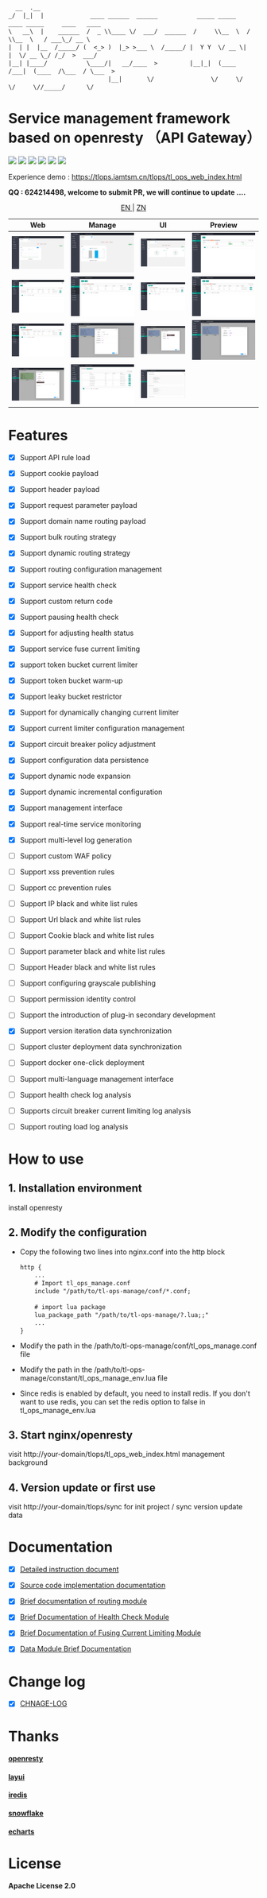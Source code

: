       __  .__                                                                                       
    _/  |_|  |             ____ ______  ______           _____ _____    ____ _____     ____   ____  
    \   __\  |    ______  /  _ \\____ \/  ___/  ______  /     \\__  \  /    \\__  \   / ___\_/ __ \ 
    |  | |  |__  /_____/ (  <_> )  |_> >___ \  /_____/ |  Y Y  \/ __ \|   |  \/ __ \_/ /_/  >  ___/ 
    |__| |____/           \____/|   __/____  >         |__|_|  (____  /___|  (____  /\___  / \___  >
                                |__|       \/                \/     \/     \/     \//_____/      \/ 
# Service management framework based on openresty （API Gateway）

[![](https://img.shields.io/badge/base-openresty-blue)](https://openresty.org/cn/)
[![](https://img.shields.io/badge/webmanage-red)](https://github.com/iamtsm/tl-ops-manage)
[![](https://img.shields.io/badge/healthcheck-red)](https://github.com/iamtsm/tl-ops-manage/blob/main/doc/tl-ops-health.md)
[![](https://img.shields.io/badge/balance-red)](https://github.com/iamtsm/tl-ops-manage/blob/main/doc/tl-ops-balance.md)
[![](https://img.shields.io/badge/limitfuse-red)](https://github.com/iamtsm/tl-ops-manage/blob/main/doc/tl-ops-balance.md)
[![](https://img.shields.io/badge/dynamic%20conf-green)](https://github.com/iamtsm/tl-ops-manage)


Experience demo : https://tlops.iamtsm.cn/tlops/tl_ops_web_index.html


**QQ : 624214498, welcome to submit PR, we will continue to update ....**


<p align="center"> <a href="https://github.com/iamtsm/tl-ops-manage/blob/main/doc/README_EN.md"> EN </a> | <a href="https:// github.com/iamtsm/tl-ops-manage#readme"> ZN </a> </p>  


| Web | Manage | UI | Preview |
|:-------------:|:-------:|:-------:|:-------:|
| ![console_balance](console_balance.png "console_balance") | ![console_health](console_health.png "console_health") | ![console_fuse](console_fuse.png "console_fuse") |![service](service.png "service")
|![service_node](service_node.png "service_node") |![balance_api](balance_api.png "balance_api")| ![balance_cookie](balance_cookie.png "balance_cookie") | ![balance_header](balance_header.png "balance_header")
|![balance_param](balance_param.png "balance_param")|![fuse](fuse.png "fuse")|![fuse_limit_token](fuse_limit_token.png "fuse_limit_token")|![fuse_limit_leak](fuse_limit_leak.png "fuse_limit_leak")
|![health](health.png "health")|![store](store.png "store")|![store_view](store_view.png "store_view")


# Features

- [x] Support API rule load

- [x] Support cookie payload

- [x] Support header payload

- [x] Support request parameter payload

- [x] Support domain name routing payload

- [x] Support bulk routing strategy

- [x] Support dynamic routing strategy

- [x] Support routing configuration management


- [x] Support service health check

- [x] Support custom return code

- [x] Support pausing health check

- [x] Support for adjusting health status


- [x] Support service fuse current limiting

- [x] support token bucket current limiter

- [x] Support token bucket warm-up

- [x] Support leaky bucket restrictor

- [x] Support for dynamically changing current limiter

- [x] Support current limiter configuration management

- [x] Support circuit breaker policy adjustment



- [x] Support configuration data persistence

- [x] Support dynamic node expansion

- [x] Support dynamic incremental configuration

- [x] Support management interface

- [x] Support real-time service monitoring

- [x] Support multi-level log generation



- [ ] Support custom WAF policy

- [ ] Support xss prevention rules

- [ ] Support cc prevention rules

- [ ] Support IP black and white list rules

- [ ] Support Url black and white list rules

- [ ] Support Cookie black and white list rules

- [ ] Support parameter black and white list rules

- [ ] Support Header black and white list rules



- [ ] Support configuring grayscale publishing

- [ ] Support permission identity control

- [ ] Support the introduction of plug-in secondary development

- [x] Support version iteration data synchronization

- [ ] Support cluster deployment data synchronization
 
- [ ] Support docker one-click deployment

- [ ] Support multi-language management interface



- [ ] Support health check log analysis

- [ ] Supports circuit breaker current limiting log analysis

- [ ] Support routing load log analysis




# How to use

## 1. Installation environment

install openresty

## 2. Modify the configuration

- Copy the following two lines into nginx.conf into the http block

    ````
    http {
        ...
        # Import tl_ops_manage.conf
        include "/path/to/tl-ops-manage/conf/*.conf;

        # import lua package
        lua_package_path "/path/to/tl-ops-manage/?.lua;;"
        ...
    }
    ````

- Modify the path in the /path/to/tl-ops-manage/conf/tl_ops_manage.conf file

- Modify the path in the /path/to/tl-ops-manage/constant/tl_ops_manage_env.lua file

- Since redis is enabled by default, you need to install redis. If you don't want to use redis, you can set the redis option to false in tl_ops_manage_env.lua


## 3. Start nginx/openresty

visit http://your-domain/tlops/tl_ops_web_index.html management background


## 4. Version update or first use

visit http://your-domain/tlops/sync for init project / sync version update data


# Documentation

- [x] [Detailed instruction document](https://blog.iamtsm.cn/detail.html?id=90)

- [x] [Source code implementation documentation](https://blog.iamtsm.cn/detail.html?id=91)

- [x] [Brief documentation of routing module](doc/tl-ops-balance.md)

- [x] [Brief Documentation of Health Check Module](doc/tl-ops-health.md)

- [x] [Brief Documentation of Fusing Current Limiting Module](doc/tl-ops-limit.md)

- [x] [Data Module Brief Documentation](doc/tl-ops-store.md)


# Change log

- [x] [CHNAGE-LOG](doc/change.md)


# Thanks

#### [openresty](https://github.com/openresty/openresty)

#### [layui](https://github.com/layui/layui)

#### [iredis](https://github.com/membphis/lua-resty-iredis)

#### [snowflake](https://github.com/yunfengmeng/lua-resty-snowflake)

#### [echarts](https://github.com/apache/echarts)


# License

#### Apache License 2.0